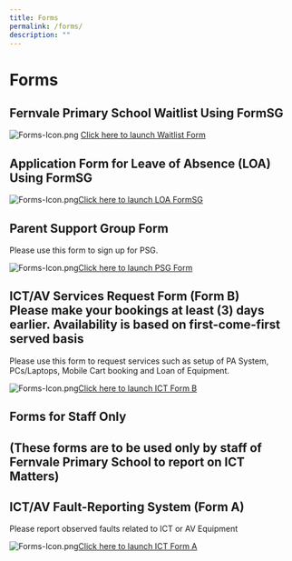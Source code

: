```yaml
---
title: Forms
permalink: /forms/
description: ""
---
```

# Forms

  

## Fernvale Primary School Waitlist Using FormSG


![Forms-Icon.png](https://fernvalepri.moe.edu.sg/qql/slot/u480/Forms-Icon.png) [Click here to launch Waitlist Form](https://go.gov.sg/fvps-waitlist)

Application Form for Leave of Absence (LOA) Using FormSG
--------------------------------------------------------

![Forms-Icon.png](https://fernvalepri.moe.edu.sg/qql/slot/u480/Forms-Icon.png)[Click here to launch LOA FormSG](https://go.gov.sg/fvps-loa)

Parent Support Group Form
-------------------------

Please use this form to sign up for PSG.  
  
![Forms-Icon.png](https://fernvalepri.moe.edu.sg/qql/slot/u480/Forms-Icon.png)[Click here to launch PSG Form](https://go.gov.sg/fvps-psg-signup)  
  

ICT/AV Services Request Form (Form B)                 Please make your bookings at least (3) days earlier. Availability is based on first-come-first served basis  
----------------------------------------------------------------------------------------------------------------------------------------------------------------------------------------------

Please use this form to request services such as setup of PA System, PCs/Laptops, Mobile Cart booking and Loan of Equipment.        

![Forms-Icon.png](https://fernvalepri.moe.edu.sg/qql/slot/u480/Forms-Icon.png)[Click here to launch ICT Form B](http://forms.cwp.gov.sg/fernvalepri/FormVOATA)  

  

Forms for Staff Only
--------------------

(These forms are to be used only by staff of Fernvale Primary School to report on ICT Matters)
----------------------------------------------------------------------------------------------

ICT/AV Fault-Reporting System (Form A)
--------------------------------------

Please report observed faults related to ICT or AV Equipment

![Forms-Icon.png](https://fernvalepri-moe-edu-sg-admin.cwp.sg/qql/slot/u480/Forms-Icon.png)[Click here to launch ICT Form A](https://forms.cwp.gov.sg/fernvalepri/FormKQOJ8)